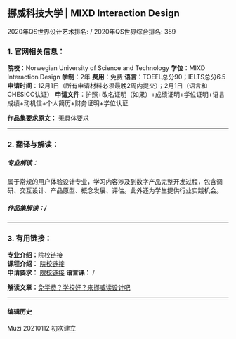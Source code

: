 ## 挪威科技大学 | MIXD Interaction Design

2020年QS世界设计艺术排名: /
2020年QS世界综合排名: 359  

### 1. 官网相关信息：

**院校**：Norwegian University of Science and Technology
**学位**：MIXD Interaction Design
**学制**：2年
**费用**：免费
**语言**：TOEFL总分90；IELTS总分6.5
**申请时间**：12月1日（所有申请材料必须最晚2周内提交）；2月1日（语言和CHESICC认证）
**申请文件**：护照+改名证明（如果）+成绩证明+学位证明+语言成绩+动机信+个人简历+财务证明+学位认证

**作品集要求原文：** 无具体要求

---

### 2. 翻译与解读：

##### 专业解读：
属于常规的用户体验设计专业，学习内容涉及到数字产品完整开发过程，包含调研、交互设计、产品原型、概念发展、评估。此外还为学生提供行业实践机会。

##### 作品集解读：/



---


### 3. 有用链接：

**专业介绍：**[院校链接](https://www.ntnu.edu/studies/mixd)  
**课程介绍：** [院校链接](https://www.ntnu.edu/studies/mixd/programme-components#year=2018&programmeCode=MIXD)  
**申请要求：** [院校链接](https://www.ntnu.edu/studies/mixd/admission)
**语言课：** /

**解读文章：**[免学费？学校好？来挪威读设计吧](http://www.makebi.net/27327.html)

---


#### 编辑历史
Muzi 20210112 初次建立
